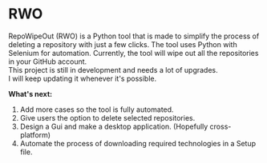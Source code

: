 # RWO
RepoWipeOut (RWO) is a Python tool that is made to simplify the process of deleting a repository with just a few clicks. The tool uses Python with Selenium for automation. 
Currently, the tool will wipe out all the repositories in your GitHub account.  
This project is still in development and needs a lot of upgrades.  
I will keep updating it whenever it's possible.

**What's next:**
1) Add more cases so the tool is fully automated.
2) Give users the option to delete selected repositories.
3) Design a Gui and make a desktop application. (Hopefully cross-platform)
4) Automate the process of downloading required technologies in a Setup file.
